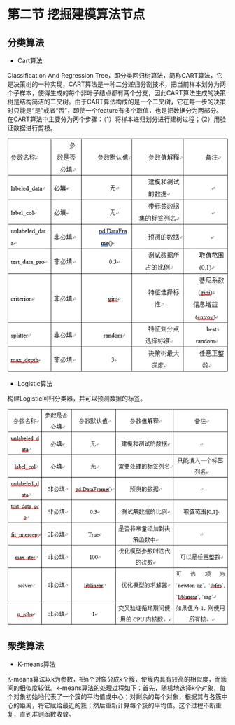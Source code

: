 # 第二节   挖掘建模算法节点

## 分类算法

* Cart算法

Classification And Regression Tree，即分类回归树算法，简称CART算法，它是决策树的一种实现，CART算法是一种二分递归分割技术，把当前样本划分为两个子样本，使得生成的每个非叶子结点都有两个分支，因此CART算法生成的决策树是结构简洁的二叉树。由于CART算法构成的是一个二叉树，它在每一步的决策时只能是“是”或者“否”，即使一个feature有多个取值，也是把数据分为两部分。在CART算法中主要分为两个步骤：（1）将样本递归划分进行建树过程；（2）用验证数据进行剪枝。

![](/assets/Cart算法.png)

* Logistic算法

构建Logistic回归分类器，并可以预测数据的标签。

![](/assets/Logistic算法.png)

## 聚类算法

* K-means算法

K-means算法以k为参数，把n个对象分成k个簇，使簇内具有较高的相似度，而簇间的相似度较低。k-means算法的处理过程如下：首先，随机地选择k个对象，每个对象初始地代表了一个簇的平均值或中心；对剩余的每个对象，根据其与各簇中心的距离，将它赋给最近的簇；然后重新计算每个簇的平均值。这个过程不断重复，直到准则函数收敛。



